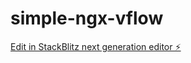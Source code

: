 # simple-ngx-vflow

[Edit in StackBlitz next generation editor ⚡️](https://stackblitz.com/~/github.com/VinskyStrauss/simple-ngx-vflow)
